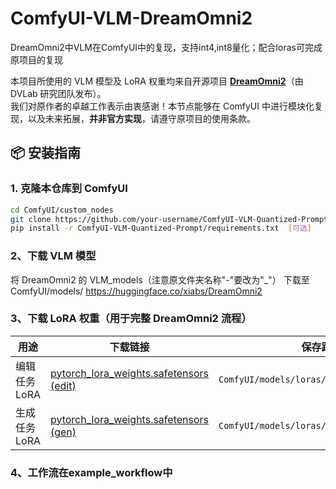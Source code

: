 # ComfyUI-VLM-DreamOmni2
DreamOmni2中VLM在ComfyUI中的复现，支持int4,int8量化；配合loras可完成原项目的复现

本项目所使用的 VLM 模型及 LoRA 权重均来自开源项目 **[DreamOmni2](https://github.com/dvlab-research/DreamOmni2)**（由 DVLab 研究团队发布）。  
我们对原作者的卓越工作表示由衷感谢！本节点能够在 ComfyUI 中进行模块化复现，以及未来拓展，**并非官方实现**，请遵守原项目的使用条款。

## 📦 安装指南

### 1. 克隆本仓库到 ComfyUI

```bash
cd ComfyUI/custom_nodes
git clone https://github.com/your-username/ComfyUI-VLM-Quantized-Prompt.git
pip install -r ComfyUI-VLM-Quantized-Prompt/requirements.txt  [可选]
```

### 2、下载 VLM 模型
将 DreamOmni2 的 VLM_models（注意原文件夹名称"-"要改为"_"） 下载至 ComfyUI/models/
https://huggingface.co/xiabs/DreamOmni2

### 3、下载 LoRA 权重（用于完整 DreamOmni2 流程）
| 用途             | 下载链接                                                                                                                                     | 保存路径与文件名                                      |
|------------------|----------------------------------------------------------------------------------------------------------------------------------------------|-----------------------------------------------------|
| 编辑任务 LoRA    | [pytorch_lora_weights.safetensors (edit)](https://huggingface.co/xiabs/DreamOmni2/resolve/main/edit_lora/pytorch_lora_weights.safetensors)    | `ComfyUI/models/loras/DreamOmni2_edit.safetensors`  |
| 生成任务 LoRA    | [pytorch_lora_weights.safetensors (gen)](https://huggingface.co/xiabs/DreamOmni2/resolve/main/gen_lora/pytorch_lora_weights.safetensors)      | `ComfyUI/models/loras/DreamOmni2_gen.safetensors`   |

### 4、工作流在example_workflow中
